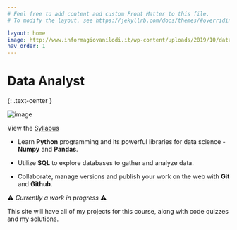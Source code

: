 ```yaml
---
# Feel free to add content and custom Front Matter to this file.
# To modify the layout, see https://jekyllrb.com/docs/themes/#overriding-theme-defaults

layout: home
image: http://www.informagiovanilodi.it/wp-content/uploads/2019/10/data-analyST-1.png
nav_order: 1
---
```


# Data Analyst
{: .text-center }

![image](https://www.udacity.com/www-proxy/contentful/assets/2y9b3o528xhq/qhJ4qdikxfKiHKy5IbGFc/3b50c6faf8b9dfe332ec084e972afad1/school-of-data.jpg)

View the [Syllabus](https://d17h27t6h515a5.cloudfront.net/topher/2017/May/591e18bf_dand-syllabus/dand-syllabus.pdf)


* Learn **Python** programming and its powerful libraries for data science - **Numpy** and **Pandas**.

* Utilize **SQL** to explore databases to gather and analyze data.

* Collaborate, manage versions and publish your work on the web with **Git** and **Github**.

:warning: *Currently a work in progress* :warning:

This site will have all of my projects for this course, along with code quizzes and my solutions.
